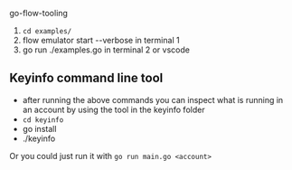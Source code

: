 go-flow-tooling

1. `cd examples/`
2. flow emulator start --verbose in terminal 1
3. go run ./examples.go in terminal 2 or vscode


## Keyinfo command line tool
 - after running the above commands you can inspect what is running in an account by using the tool in the keyinfo folder
 - `cd keyinfo`
 - go install
 - ./keyinfo <accountKey>

 Or you could just run it with `go run main.go <account>`
